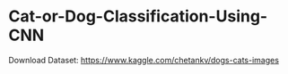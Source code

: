 # Cat-or-Dog-Classification-Using-CNN

Download Dataset: https://www.kaggle.com/chetankv/dogs-cats-images
